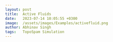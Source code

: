 ```yaml
---
layout: post
title:  Active Fluids
date:   2023-07-14 10:05:55 +0300
image:  /assets/images/Examples/activefluid.png
author: Abhinav Singh
tags:   TopoSpam Simulation
---
```



